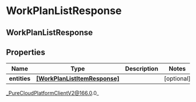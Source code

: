 # WorkPlanListResponse

## WorkPlanListResponse

## Properties

|Name | Type | Description | Notes|
|------------ | ------------- | ------------- | -------------|
| **entities** | [**[WorkPlanListItemResponse]**]([WorkPlanListItemResponse]) |  | [optional] |



_PureCloudPlatformClientV2@166.0.0_
